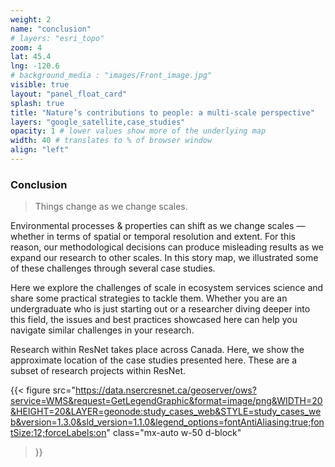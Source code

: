 ```yaml
---
weight: 2
name: "conclusion"
# layers: "esri_topo"
zoom: 4
lat: 45.4
lng: -120.6
# background_media : "images/Front_image.jpg" 
visible: true
layout: "panel_float_card"
splash: true
title: "Nature’s contributions to people: a multi-scale perspective"
layers: "google_satellite,case_studies"
opacity: 1 # lower values show more of the underlying map
width: 40 # translates to % of browser window
align: "left"
---
```



### Conclusion

<blockquote class="blockquote text-center fst-italic fw-light">
Things change as we change scales.
</blockquote>

Environmental processes & properties can shift as we change scales — whether in terms of spatial or temporal resolution and extent. For this reason, our methodological decisions can produce misleading results as we expand our research to other scales. In this story map, we illustrated some of these challenges through several case studies.   


Here we explore the challenges of scale in ecosystem services science and share some practical strategies to tackle them. Whether you are an undergraduate who is just starting out or a researcher diving deeper into this field, the issues and  best practices showcased here can help you navigate similar challenges in your research.   


Research within ResNet takes place across Canada. Here, we show the approximate location of the case studies presented here. These are a subset of research projects within ResNet. 


{{< figure src="https://data.nsercresnet.ca/geoserver/ows?service=WMS&request=GetLegendGraphic&format=image/png&WIDTH=20&HEIGHT=20&LAYER=geonode:study_cases_web&STYLE=study_cases_web&version=1.3.0&sld_version=1.1.0&legend_options=fontAntiAliasing:true;fontSize:12;forceLabels:on" class="mx-auto w-50 d-block" 
>}}
